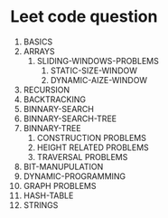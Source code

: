 #  Leet code question
1. BASICS
2. ARRAYS
   1. SLIDING-WINDOWS-PROBLEMS
      1. STATIC-SIZE-WINDOW
      2. DYNAMIC-AIZE-WINDOW
4. RECURSION
5. BACKTRACKING
6. BINNARY-SEARCH
2. BINNARY-SEARCH-TREE
3. BINNARY-TREE
   1. CONSTRUCTION PROBLEMS
   2. HEIGHT RELATED PROBLEMS
   3. TRAVERSAL PROBLEMS
5. BIT-MANUPULATION
6. DYNAMIC-PROGRAMMING
7. GRAPH PROBLEMS
8. HASH-TABLE
9. STRINGS

